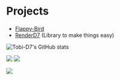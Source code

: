 # Projects
- [Flappy-Bird](https://github.com/NPI-D7/Flappy-Bird/) <img height="16" src="https://img.shields.io/github/downloads/NPI-D7/Flappy-Bird/total.svg?style=for-the-badge"> <a href="https://github.com/NPI-D7/Flappy-Bird/releases">
- [RenderD7](https://github.com/NPI-D7/RenderD7/) (Library to make things easy)

![Tobi-D7's GitHub stats](https://github-readme-stats.vercel.app/api?username=Tobi-D7&theme=dark&show_icons=true)

<img src="https://github-readme-stats.vercel.app/api/top-langs/?username=Tobi-D7&layout=compact&langs_count=10&theme=dark">
<img src="https://github-profile-trophy.vercel.app/?username=Tobi-D7&theme=nord">

![](https://github-profile-summary-cards.vercel.app/api/cards/profile-details?username=Tobi-D7&theme=tokyonight)
<!--
**Tobi-D7/Tobi-D7** is a ✨ _special_ ✨ repository because its `README.md` (this file) appears on your GitHub profile.

Here are some ideas to get you started:

- 🔭 I’m currently working on ...
- 🌱 I’m currently learning ...
- 👯 I’m looking to collaborate on ...
- 🤔 I’m looking for help with ...
- 💬 Ask me about ...
- 📫 How to reach me: ...
- 😄 Pronouns: ...
- ⚡ Fun fact: ...
-->
